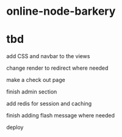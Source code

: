 # online-node-barkery


# tbd
add CSS and navbar to the views

change render to redirect where needed

make a check out page 

finish admin section 

add redis for session and caching

finish adding flash message where needed

deploy 


